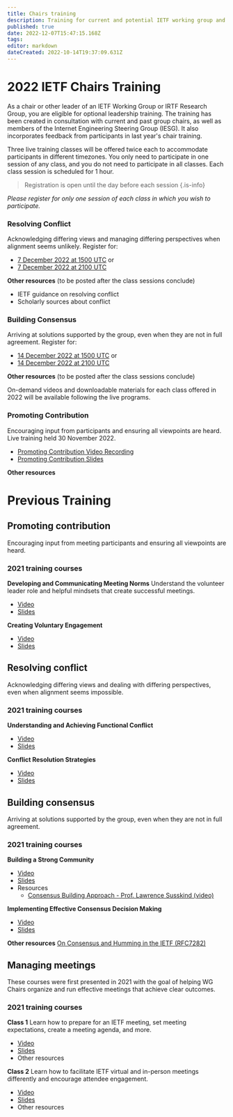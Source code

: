 ```yaml
---
title: Chairs training
description: Training for current and potential IETF working group and IRTF research group chairs and leadership
published: true
date: 2022-12-07T15:47:15.168Z
tags: 
editor: markdown
dateCreated: 2022-10-14T19:37:09.631Z
---
```


# 2022 IETF Chairs Training
As a chair or other leader of an IETF Working Group or IRTF Research Group, you are eligible for optional leadership training. The training has been created in consultation with current and past group chairs, as well as members of the Internet Engineering Steering Group (IESG). It also incorporates feedback from participants in last year's chair training.

Three live training classes will be offered twice each to accommodate participants in different timezones. You only need to participate in one session of any class, and you do not need to participate in all classes. Each class session is scheduled for 1 hour.

> Registration is open until the day before each session
{.is-info}


*Please register for only one session of each class in which you wish to participate.*

### Resolving Conflict
Acknowledging differing views and managing differing perspectives when alignment seems unlikely. Register for:
+ [7 December 2022 at 1500 UTC](https://ietf.zoom.us/meeting/register/tZMof-CvrDMpHdzR7qJXOM40qLS1q8unobC1) or 
+ [7 December 2022 at 2100 UTC](https://ietf.zoom.us/meeting/register/tZcvdeChqzojGdOvDskbdXxAPZJ5PjLqAP0E)

**Other resources**
(to be posted after the class sessions conclude)
- IETF guidance on resolving conflict
- Scholarly sources about conflict

### Building Consensus
Arriving at solutions supported by the group, even when they are not in full agreement. Register for:
+ [14 December 2022 at 1500 UTC](https://ietf.zoom.us/meeting/register/tZYqcuuvrz8uE9UPlyqW-MjHuL8w34c0YxoE) or 
+ [14 December 2022 at 2100 UTC](https://ietf.zoom.us/meeting/register/tZEldOyhrD4rH9UPSDD1LgFolFmVnfUDj5j8)

**Other resources**
(to be posted after the class sessions conclude)

On-demand videos and downloadable materials for each class offered in 2022 will be available following the live programs.

### Promoting Contribution
Encouraging input from participants and ensuring all viewpoints are heard. Live training held 30 November 2022.
+ [Promoting Contribution Video Recording](https://youtu.be/9ddD6ltSdqg)
+ [Promoting Contribution Slides](https://drive.google.com/file/d/1a6_HJsbY3h5Ja1Dr4IIL4IEgG-zI6EC5/view?usp=sharing)

**Other resources**


# Previous Training


## Promoting contribution
Encouraging input from meeting participants and ensuring all viewpoints are heard.

### 2021 training courses
**Developing and Communicating Meeting Norms**
Understand the volunteer leader role and helpful mindsets that create successful meetings.
+ [Video](https://youtu.be/2ApFp4Ny1qY)
+ [Slides](https://drive.google.com/file/d/1UkCqchO5oHz15xIzrKHF2Wd9-b3P-mI5/view?usp=sharing)

**Creating Voluntary Engagement**
+ [Video](https://youtu.be/vpK6EZ1RLhY)
+ [Slides](https://drive.google.com/file/d/10ydghtWb3L6LPQP0qDiz4Af0UKt329jL/view?usp=sharing)

## Resolving conflict
Acknowledging differing views and dealing with differing  perspectives, even when alignment seems impossible.

### 2021 training courses
**Understanding and Achieving Functional Conflict**
+ [Video](https://youtu.be/j7oX5qWIyPk)
+ [Slides](https://drive.google.com/file/d/14KFkHuMk8zCQUztzjTdVCP_5LSYgjGqP/view?usp=sharing)

**Conflict Resolution Strategies**
+ [Video](https://youtu.be/dt-tC287Hh4)
+ [Slides](https://drive.google.com/open?id=16A7mlbem69-2LqU5wiixi0cLFosJ_hS5&authuser=chrisgloede%40gmail.com&usp=drive_fs)

## Building consensus
Arriving at solutions supported by the group, even when they are not in full agreement.

### 2021 training courses
**Building a Strong Community**
+ [Video](https://youtu.be/N4gfFgdRIQA)
+ [Slides](https://drive.google.com/file/d/1-U9s5dTiCy07ueh4wdVF-mKUNbte04NN/view?usp=sharing)
+ Resources
	+ [Consensus Building Approach - Prof. Lawrence Susskind (video)](https://youtu.be/NTjEqek1D5E)

**Implementing  Effective Consensus Decision Making**
+ [Video](https://youtu.be/vpK6EZ1RLhY?t=120)
+ [Slides](https://drive.google.com/file/d/10EEWLSDoqKe-Y85XK0p6kgGhsnTQchP6/view?usp=sharing)

**Other resources**
[On Consensus and Humming in the IETF (RFC7282)](https://www.rfc-editor.org/rfc/rfc7282.html)

## Managing meetings
These courses were first presented in 2021 with the goal of helping WG Chairs organize and run effective meetings that achieve clear outcomes.

### 2021 training courses
**Class 1**
Learn how to prepare for an IETF meeting, set meeting expectations, create a meeting agenda, and more.
+ [Video](https://youtu.be/xMCF4aI1b2k)
+ [Slides](https://drive.google.com/open?id=1TdypL5qbTzQPZPRpsTo--7CibhoNlLId)
+ Other resources

**Class 2**
Learn how to facilitate IETF virtual and in-person meetings differently and encourage attendee engagement.
+ [Video](https://youtu.be/p1FxGxmoZXM)
+ [Slides](https://drive.google.com/open?id=1crVfe4n17mQ7Q5AsCrdcUZDzdLmJ1Sop)
+ Other resources
